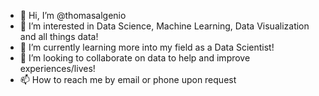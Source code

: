 - 👋 Hi, I’m @thomasalgenio
- 👀 I’m interested in Data Science, Machine Learning, Data Visualization and all things data!
- 🌱 I’m currently learning more into my field as a Data Scientist!
- 💞️ I’m looking to collaborate on data to help and improve experiences/lives!
- 📫 How to reach me by email or phone upon request
